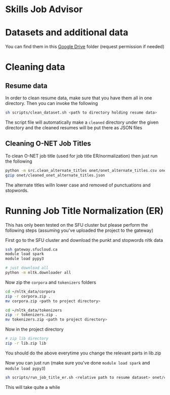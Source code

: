# Skills Job Advisor

# Datasets and additional data
You can find them in this [Google Drive](https://drive.google.com/drive/u/0/folders/1-glxM4PAj-fo3U4Dt2O3ro3RwTeVj8_V) folder (request permission if needed)

# Cleaning data

## Resume data

In order to clean resume data, make sure that you have them all in one directory. Then you can invoke the following
```bash
sh scripts/clean_dataset.sh <path to directory holding resume data>
```

The script file will automatically make a `cleaned` directory under the given directory and the cleaned resumes will be put there as JSON files

## Cleaning O-NET Job Titles
To clean O-NET job title (used for job title ER/normalization) then just run the following

```bash
python -m src.clean_alternate_titles onet/onet_alternate_titles.csv onet/cleaned_onet_alternate_titles.json
gzip onet/cleaned_onet_alternate_titles.json
```

The alternate titles willn lower case and removed of punctuations and stopwords.

# Running Job Title Normalization (ER)
This has only been tested on the SFU cluster but please perform the following steps (assuming you've uploaded the project to the gateway)

First go to the SFU cluster and download the punkt and stopwords nltk data
```bash
ssh gateway.sfucloud.ca
module load spark
module load pypy3

# just download all
python -m nltk.downloader all
```

Now zip the `corpora` and `tokenizers` folders
```bash
cd ~/nltk_data/corpora
zip -r corpora.zip .
mv corpora.zip <path to project directory>

cd ~/nltk_data/tokenizers
zip -r tokenizers.zip .
mv tokenizers.zip <path to project directory>
```

Now in the project directory
```bash
# zip lib directory
zip -r lib.zip lib
```
You should do the above everytime you change the relevant parts in lib.zip

Now you can just run (make sure you've done `module load spark` and `module load pypy3`)
```bash
sh scripts/run_job_title_er.sh <relative path to resume dataset> onet/cleaned_onet_alternate_titles.json.gz
```

This will take quite a while
